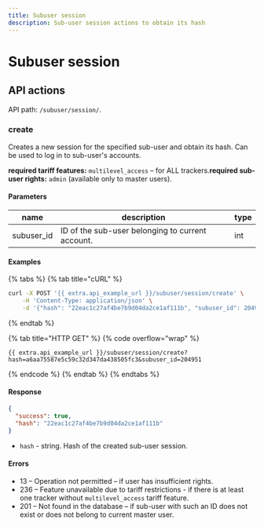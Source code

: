 ```yaml
---
title: Subuser session
description: Sub-user session actions to obtain its hash
---
```


# Subuser session

## API actions

API path: `/subuser/session/`.

### create

Creates a new session for the specified sub-user and obtain its hash. Can be used to log in to sub-user's accounts.

**required tariff features:** `multilevel_access` – for ALL trackers.**required sub-user rights:** `admin` (available only to master users).

#### Parameters

| name        | description                                      | type |
| ----------- | ------------------------------------------------ | ---- |
| subuser\_id | ID of the sub-user belonging to current account. | int  |

#### Examples

{% tabs %}
{% tab title="cURL" %}
```sh
curl -X POST '{{ extra.api_example_url }}/subuser/session/create' \
    -H 'Content-Type: application/json' \
    -d '{"hash": "22eac1c27af4be7b9d04da2ce1af111b", "subuser_id": 204951}'
```
{% endtab %}

{% tab title="HTTP GET" %}
{% code overflow="wrap" %}
```http
{{ extra.api_example_url }}/subuser/session/create?hash=a6aa75587e5c59c32d347da438505fc3&subuser_id=204951
```
{% endcode %}
{% endtab %}
{% endtabs %}

#### Response

```json
{
  "success": true,
  "hash": "22eac1c27af4be7b9d04da2ce1af111b"
}
```

* `hash` - string. Hash of the created sub-user session.

#### Errors

* 13 – Operation not permitted – if user has insufficient rights.
* 236 – Feature unavailable due to tariff restrictions - if there is at least one tracker without `multilevel_access` tariff feature.
* 201 – Not found in the database – if sub-user with such an ID does not exist or does not belong to current master user.

